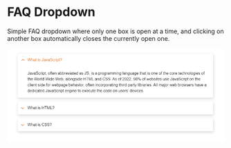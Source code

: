 # FAQ Dropdown

Simple FAQ dropdown where only one box is open at a time, and clicking on another box automatically closes the currently open one.

![My Image](dropdown.png)
